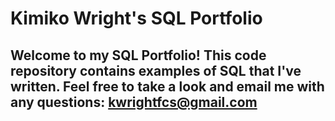 # Kimiko Wright's SQL Portfolio
## Welcome to my SQL Portfolio! This code repository contains examples of SQL that I've written. Feel free to take a look and email me with any questions: kwrightfcs@gmail.com

